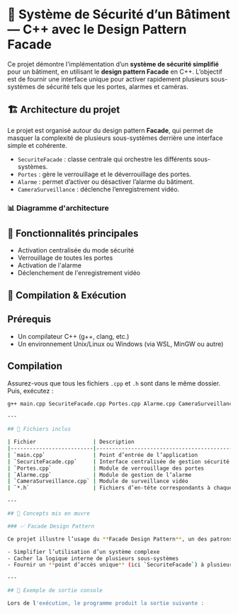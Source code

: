 # 🔐 Système de Sécurité d’un Bâtiment — C++ avec le Design Pattern Facade

Ce projet démontre l'implémentation d’un **système de sécurité simplifié** pour un bâtiment, en utilisant le **design pattern Facade** en C++. L’objectif est de fournir une interface unique pour activer rapidement plusieurs sous-systèmes de sécurité tels que les portes, alarmes et caméras.

## 🏗️ Architecture du projet

Le projet est organisé autour du design pattern **Facade**, qui permet de masquer la complexité de plusieurs sous-systèmes derrière une interface simple et cohérente.

- `SecuriteFacade` : classe centrale qui orchestre les différents sous-systèmes.
- `Portes` : gère le verrouillage et le déverrouillage des portes.
- `Alarme` : permet d’activer ou désactiver l’alarme du bâtiment.
- `CameraSurveillance` : déclenche l’enregistrement vidéo.

### 📊 Diagramme d'architecture



## 🚀 Fonctionnalités principales

- Activation centralisée du mode sécurité
- Verrouillage de toutes les portes
- Activation de l'alarme
- Déclenchement de l'enregistrement vidéo

## 🔧 Compilation & Exécution

## Prérequis

- Un compilateur C++ (g++, clang, etc.)
- Un environnement Unix/Linux ou Windows (via WSL, MinGW ou autre)

## Compilation

Assurez-vous que tous les fichiers `.cpp` et `.h` sont dans le même dossier. Puis, exécutez :

```bash
g++ main.cpp SecuriteFacade.cpp Portes.cpp Alarme.cpp CameraSurveillance.cpp -o securite

---

## 📂 Fichiers inclus

| Fichier                  | Description                                 |
|--------------------------|---------------------------------------------|
| `main.cpp`               | Point d’entrée de l’application             |
| `SecuriteFacade.cpp`     | Interface centralisée de gestion sécurité   |
| `Portes.cpp`             | Module de verrouillage des portes           |
| `Alarme.cpp`             | Module de gestion de l’alarme               |
| `CameraSurveillance.cpp` | Module de surveillance vidéo                |
| `*.h`                    | Fichiers d’en-tête correspondants à chaque module |

---

## 🧠 Concepts mis en œuvre

### ✅ Facade Design Pattern

Ce projet illustre l’usage du **Facade Design Pattern**, un des patrons de conception classiques les plus utilisés en ingénierie logicielle. Il vise à :

- Simplifier l’utilisation d’un système complexe
- Cacher la logique interne de plusieurs sous-systèmes
- Fournir un **point d’accès unique** (ici `SecuriteFacade`) à plusieurs modules

---

## 📸 Exemple de sortie console

Lors de l'exécution, le programme produit la sortie suivante :

